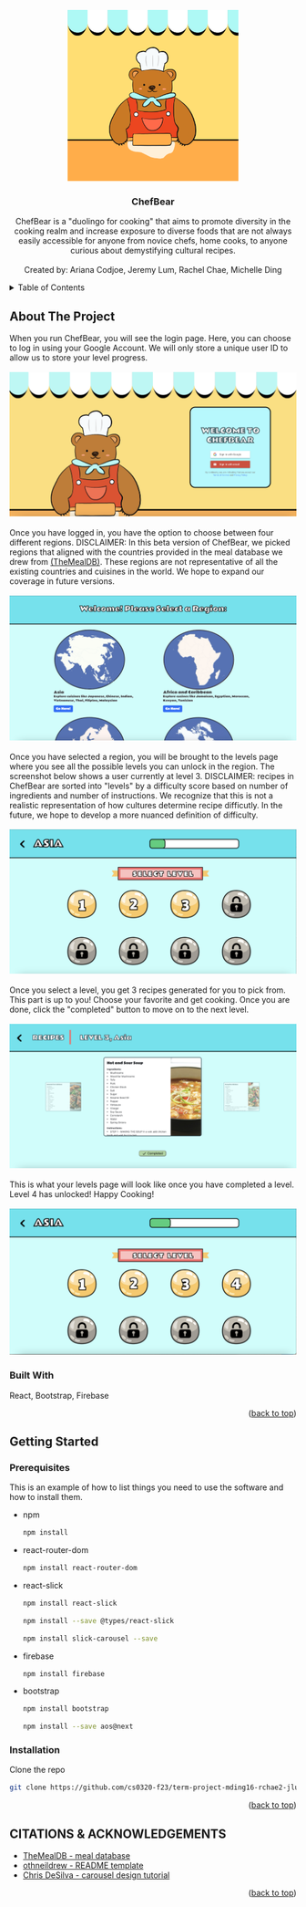<!-- PROJECT LOGO -->
<br />
<div align="center">
  <a href="https://github.com/github_username/repo_name">
    <img src="images/bearlogo.png" alt="Logo" width="300" height="300">
  </a>

<h3 align="center">ChefBear</h3>

  <p align="center">
    ChefBear is a "duolingo for cooking" that aims to promote diversity in the cooking realm and increase exposure to  diverse foods that are not always easily accessible for anyone from novice chefs, home cooks, to anyone curious about demystifying cultural recipes.
    <br></br>
    Created by: Ariana Codjoe, Jeremy Lum, Rachel Chae, Michelle Ding
  </p>
</div>

<!-- TABLE OF CONTENTS -->
<details>
  <summary>Table of Contents</summary>
  <ol>
    <li>
      <a href="#about-the-project">About The Project</a>
      <ul>
        <li><a href="#built-with">Built With</a></li>
      </ul>
    </li>
    <li>
      <a href="#getting-started">Getting Started</a>
      <ul>
        <li><a href="#prerequisites">Prerequisites</a></li>
        <li><a href="#installation">Installation</a></li>
      </ul>
    </li>
    <li><a href="#usage">Usage</a></li>
    <li><a href="#roadmap">Roadmap</a></li>
    <li><a href="#contributing">Contributing</a></li>
    <li><a href="#license">License</a></li>
    <li><a href="#contact">Contact</a></li>
    <li><a href="#acknowledgments">Acknowledgments</a></li>
  </ol>
</details>


<!-- ABOUT THE PROJECT -->
## About The Project
When you run ChefBear, you will see the login page. Here, you can choose to log in using your Google Account. We will only store a unique user ID to allow us to store your level progress. 
 <br> </br>
<img src="images/login.png" alt="Login page" >
 <br> </br>
Once you have logged in, you have the option to choose between four different regions. DISCLAIMER: In this beta version of ChefBear, we picked regions that aligned with the countries provided in the meal database we drew from 
  <a href="https://www.themealdb.com/api.php">(TheMealDB)</a>.
  These regions are not representative of all the existing countries and cuisines in the world. We hope to expand our coverage in future versions. 
  <br> </br>
<img src="images/regions.png" alt="Regions page" >
 <br> </br>
 Once you have selected a region, you will be brought to the levels page where you see all the possible levels you can unlock in the region. The screenshot below shows a user currently at level 3. DISCLAIMER: recipes in ChefBear are sorted into "levels" by a difficulty score based on number of ingredients and number of instructions. We recognize that this is not a realistic representation of how cultures determine recipe difficutly. In the future, we hope to develop a more nuanced definition of difficulty.
  <br> </br>
<img src="images/levels.png" alt="Levels page" >
 <br> </br>
 Once you select a level, you get 3 recipes generated for you to pick from. This part is up to you! Choose your favorite and get cooking. Once you are done, click the "completed" button to move on to the next level.
  <br> </br>
<img src="images/recipes.png" alt="Recipes page">
 <br> </br>
 This is what your levels page will look like once you have completed a level. Level 4 has unlocked! Happy Cooking!
  <br> </br>
<img src="images/updatelevels.png" alt="Updated levels page" >


### Built With
React, Bootstrap, Firebase
<p align="right">(<a href="#readme-top">back to top</a>)</p>


<!-- GETTING STARTED -->
## Getting Started

### Prerequisites

This is an example of how to list things you need to use the software and how to install them.
* npm
  ```sh
  npm install
  ```
* react-router-dom
  ```sh
  npm install react-router-dom
  ```
* react-slick
  ```sh
  npm install react-slick
  ```
  ```sh
  npm install --save @types/react-slick
  ```
  ```sh
  npm install slick-carousel --save
  ```
* firebase
  ```sh
  npm install firebase
  ```
* bootstrap
  ```sh
  npm install bootstrap
  ```
  ```sh
  npm install --save aos@next
  ```

### Installation

Clone the repo
   ```sh
   git clone https://github.com/cs0320-f23/term-project-mding16-rchae2-jlum3-acodjoe.git
   ```

<p align="right">(<a href="#readme-top">back to top</a>)</p>


<!-- ACKNOWLEDGMENTS -->
## CITATIONS & ACKNOWLEDGEMENTS 

* [TheMealDB - meal database](https://www.themealdb.com/api.php)
* [othneildrew - README template](https://github.com/othneildrew/Best-README-Template/blob/master/README.md)
* [Chris DeSilva - carousel design tutorial](https://www.youtube.com/watch?v=odSfSAoUREU)

<p align="right">(<a href="#readme-top">back to top</a>)</p>



<!-- MARKDOWN LINKS & IMAGES -->
<!-- https://www.markdownguide.org/basic-syntax/#reference-style-links -->
[contributors-shield]: https://img.shields.io/github/contributors/github_username/repo_name.svg?style=for-the-badge
[contributors-url]: https://github.com/github_username/repo_name/graphs/contributors
[forks-shield]: https://img.shields.io/github/forks/github_username/repo_name.svg?style=for-the-badge
[forks-url]: https://github.com/github_username/repo_name/network/members
[stars-shield]: https://img.shields.io/github/stars/github_username/repo_name.svg?style=for-the-badge
[stars-url]: https://github.com/github_username/repo_name/stargazers
[issues-shield]: https://img.shields.io/github/issues/github_username/repo_name.svg?style=for-the-badge
[issues-url]: https://github.com/github_username/repo_name/issues
[license-shield]: https://img.shields.io/github/license/github_username/repo_name.svg?style=for-the-badge
[license-url]: https://github.com/github_username/repo_name/blob/master/LICENSE.txt
[linkedin-shield]: https://img.shields.io/badge/-LinkedIn-black.svg?style=for-the-badge&logo=linkedin&colorB=555
[linkedin-url]: https://linkedin.com/in/linkedin_username
[product-screenshot]: images/screenshot.png
[Next.js]: https://img.shields.io/badge/next.js-000000?style=for-the-badge&logo=nextdotjs&logoColor=white
[Next-url]: https://nextjs.org/
[React.js]: https://img.shields.io/badge/React-20232A?style=for-the-badge&logo=react&logoColor=61DAFB
[React-url]: https://reactjs.org/
[Vue.js]: https://img.shields.io/badge/Vue.js-35495E?style=for-the-badge&logo=vuedotjs&logoColor=4FC08D
[Vue-url]: https://vuejs.org/
[Angular.io]: https://img.shields.io/badge/Angular-DD0031?style=for-the-badge&logo=angular&logoColor=white
[Angular-url]: https://angular.io/
[Svelte.dev]: https://img.shields.io/badge/Svelte-4A4A55?style=for-the-badge&logo=svelte&logoColor=FF3E00
[Svelte-url]: https://svelte.dev/
[Laravel.com]: https://img.shields.io/badge/Laravel-FF2D20?style=for-the-badge&logo=laravel&logoColor=white
[Laravel-url]: https://laravel.com
[Bootstrap.com]: https://img.shields.io/badge/Bootstrap-563D7C?style=for-the-badge&logo=bootstrap&logoColor=white
[Bootstrap-url]: https://getbootstrap.com
[JQuery.com]: https://img.shields.io/badge/jQuery-0769AD?style=for-the-badge&logo=jquery&logoColor=white
[JQuery-url]: https://jquery.com 
[Firebase]: images/Firebase.png
[Firebase-url]: https://firebase.google.com/docs

